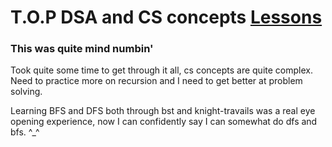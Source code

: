 # T.O.P DSA and CS concepts [Lessons](https://www.theodinproject.com/paths/full-stack-javascript/courses/javascript#a-bit-of-computer-science)

### This was quite mind numbin'

Took quite some time to get through it all, cs concepts are quite complex.
Need to practice more on recursion and I need to get better at problem solving.

Learning BFS and DFS both through bst and knight-travails was a real eye opening
experience, now I can confidently say I can somewhat do dfs and bfs. ^_^


